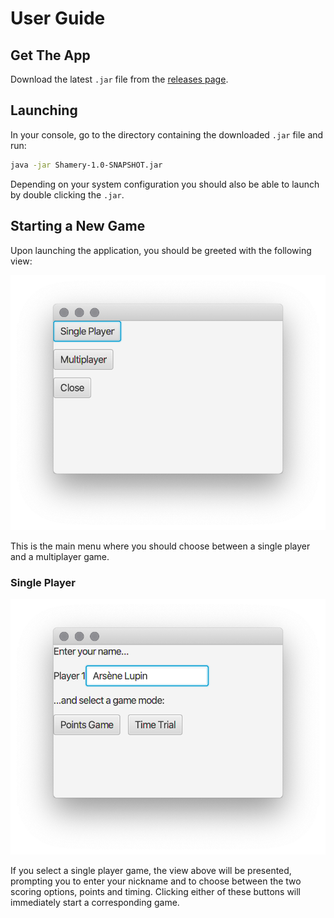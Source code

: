 # User Guide

## Get The App

Download the latest `.jar` file from the [releases page](https://github.com/joonashak/ot-harjoitustyo/releases).

## Launching

In your console, go to the directory containing the downloaded `.jar` file and run:

```bash
java -jar Shamery-1.0-SNAPSHOT.jar
```

Depending on your system configuration you should also be able to launch by double clicking the `.jar`.

## Starting a New Game

Upon launching the application, you should be greeted with the following view:

![Main Menu](images/game_view_1.png)

This is the main menu where you should choose between a single player and a multiplayer game.

### Single Player

![Single Player Game Setup View](images/game_view_2.png)

If you select a single player game, the view above will be presented, prompting you to enter your nickname and to choose between the two scoring options, points and timing. Clicking either of these buttons will immediately start a corresponding game.
